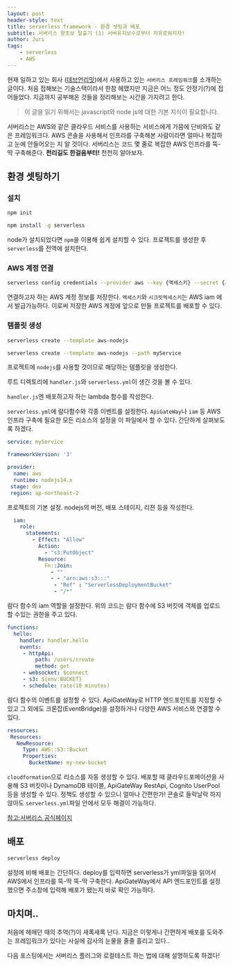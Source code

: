 ```yaml
---
layout: post
header-style: text
title: serverless framework - 환경 셋팅과 배포
subtitle: 서버리스 왕초보 탈출기 (1) 서버유지보수로부터 자유로워지자! 
author: Juri
tags:
    - serverless
    - AWS
---
```


현재 일하고 있는 회사 ([데브언리밋](www.devunlimit.com))에서 사용하고 있는 `서버리스 프레임워크`를 소개하는 글이다. 처음 접해보는 기술스택이라서 한참 헤맸지만 지금은 어느 정도 안정기(?)에 접어들었다. 지금까지 공부해온 것들을 정리해보는 시간을 가지려고 한다.

> 이 글을 읽기 위해서는 javascript와 node js에 대한 기본 지식이 필요합니다.

서버리스는 AWS와 같은 클라우드 서비스를 사용하는 서비스에게 가뭄에 단비와도 같은 프레임워크다. AWS 콘솔을 사용해서 인프라를 구축해본 사람이라면 얼마나 복잡하고 눈에 안들어오는 지 알 것이다. 서버리스는 코드 몇 줄로 복잡한 AWS 인프라를 뚝-딱 구축해준다. **천리길도 한걸음부터!** 천천히 알아보자.

환경 셋팅하기
----

### 설치

```bash
npm init

npm install -g serverless
```

node가 설치되었다면 `npm`을 이용해 쉽게 설치할 수 있다. 프로젝트를 생성한 후 `serverless`를 전역에 설치한다. 

### AWS 계정 연결

```bash
serverless config credentials --provider aws --key {엑세스키} --secret {시크릿엑세스키}
```

연결하고자 하는 AWS 계정 정보를 저장한다. `엑세스키`와 `시크릿엑세스키`는 AWS iam 에서 발급가능하다. 이로써 저장한 AWS 계정에 앞으로 만들 프로젝트를 배포할 수 있다. 

### 템플릿 생성

```bash
serverless create --template aws-nodejs

serverless create --template aws-nodejs --path myService
```

프로젝트에 `nodejs`를 사용할 것이므로 해당하는 템플릿을 생성한다. 


루트 디렉토리에 `handler.js`와 `serverless.yml`이 생긴 것을 볼 수 있다. 

`handler.js`엔 배포하고자 하는 lambda 함수를 작성한다.

`serverless.yml`에 람다함수와 각종 이벤트를 설정한다. `ApiGateWay`나 `iam` 등 AWS 인프라 구축에 필요한 모든 리소스의 설정을 이 파일에서 할 수 있다. 간단하게 살펴보도록 하겠다.

```yml
service: myService

frameworkVersion: '3'

provider:
  name: aws
  runtime: nodejs14.x
 stage: dev
 region: ap-northeast-2
```

프로젝트의 기본 설정. nodejs의 버전, 배포 스테이지, 리젼 등을 작성한다.

```yml
  iam:
    role:
      statements:
        - Effect: "Allow"
          Action:
            - "s3:PutObject"
          Resource:
            Fn::Join:
              - ""
              - - "arn:aws:s3:::"
               - "Ref" : "ServerlessDeploymentBucket"
               - "/*"
```
람다 함수의 iam 역할을 설정한다. 위의 코드는 람다 함수에 S3 버킷에 객체를 업로드할 수있는 권한을 주고 있다.

```yml
functions:
  hello:
    handler: handler.hello
    events:
     - httpApi:
         path: /users/create
         method: get
     - websocket: $connect
     - s3: ${env:BUCKET}
     - schedule: rate(10 minutes)
```

람다 함수의 이벤트를 설정할 수 있다. ApiGateWay로 HTTP 엔드포인트를 지정할 수 있고 그 외에도 크론잡(EventBridge)을 설정하거나 다양한 AWS 서비스와 연결할 수 있다.

```yml
resources:
 Resources:
   NewResource:
     Type: AWS::S3::Bucket
     Properties:
       BucketName: my-new-bucket
```
`cloudformation`으로 리소스를 자동 생성할 수 있다. 배포할 때 클라우드포메이션을 사용해 S3 버킷이나 DynamoDB 테이블, ApiGateWay RestApi, Cognito UserPool 등을 생성할 수 있다. 정책도 생성할 수 있으니 얼마나 간편한가! 콘솔로 들락날락 하지 않아도 `serverless.yml`파일 안에서 모두 해결이 가능하다.

[참고:서버리스 공식페이지](serverless.com/framework/docs/provider/aws/guide/serverless.yml)

배포
-----

```bash
serverless deploy
```

설정에 비해 배포는 간단하다. deploy를 입력하면 serverless가 yml파일을 읽어서 AWS에서 인프라를 뚝-딱 뚝-딱 구축한다. ApiGateWay에서 API 엔드포인트를 설정했으면 주소창에 입력해 배포가 됐는지 바로 확인 가능하다.


마치며..
-----

처음에 헤매던 때의 추억(?)이 새록새록 난다. 지금은 이렇게나 간편하게 배포를 도와주는 프레임워크가 있다는 사실에 감사의 눈물을 줄줄 흘리고 있다.. 

다음 포스팅에서는 서버리스 플러그와 로컬테스트 하는 법에 대해 설명하도록 하겠다! 
